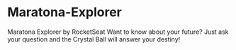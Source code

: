 # Maratona-Explorer
Maratona Explorer by RocketSeat
Want to know about your future?
Just ask your question and the Crystal Ball will answer your destiny!
